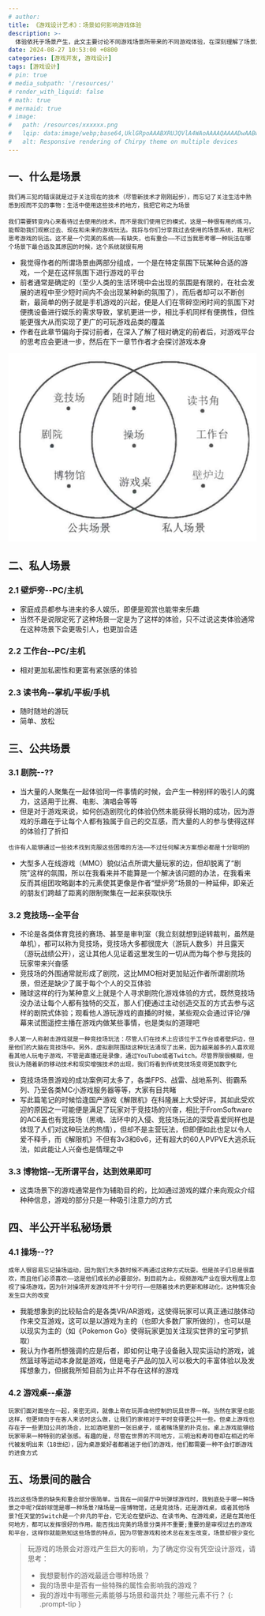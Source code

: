 ```yaml
---
# author:
title: 《游戏设计艺术》：场景如何影响游戏体验
description: >-
  体验依托于场景产生，此文主要讨论不同游戏场景所带来的不同游戏体验，在深刻理解了场景之重要性的基础之上，我们才能针对特定场景设计具体的游戏及其体验
date: 2024-08-27 10:53:00 +0800
categories: [游戏开发, 游戏设计]
tags: [游戏设计]
# pin: true
# media_subpath: '/resources/'
# render_with_liquid: false
# math: true
# mermaid: true
# image:
#   path: /resources/xxxxxx.png
#   lqip: data:image/webp;base64,UklGRpoAAABXRUJQVlA4WAoAAAAQAAAADwAABwAAQUxQSDIAAAARL0AmbZurmr57yyIiqE8oiG0bejIYEQTgqiDA9vqnsUSI6H+oAERp2HZ65qP/VIAWAFZQOCBCAAAA8AEAnQEqEAAIAAVAfCWkAALp8sF8rgRgAP7o9FDvMCkMde9PK7euH5M1m6VWoDXf2FkP3BqV0ZYbO6NA/VFIAAAA
#   alt: Responsive rendering of Chirpy theme on multiple devices
---
```


## 一、什么是场景

```
我们再三犯的错误就是过于关注现在的技术（尽管新技术才刚刚起步），而忘记了关注生活中熟悉到视而不见的事物：生活中使用这些技术的地方，我把它称之为场景

我们需要转变内心来看待过去使用的技术，而不是我们使用它的模式，这是一种很有用的练习，能帮助我们观察过去、现在和未来的游戏玩法。我将与你们分享我过去使用的场景系统，我用它思考游戏的玩法。这不是一个完美的系统——有缺失，也有重合——不过当我思考哪一种玩法在哪个场景下最合适及其原因的时候，这个系统就很有用
```

- 我觉得作者的所谓场景由两部分组成，一个是在特定氛围下玩某种合适的游戏，一个是在这样氛围下进行游戏的平台
- 前者通常是确定的（至少人类的生活环境中会出现的氛围是有限的，在社会发展的进程中至少短时间内不会出现某种新的氛围了），而后者却可以不断创新，最简单的例子就是手机游戏的兴起，便是人们在零碎空闲时间的氛围下对便携设备进行娱乐的需求导致，掌机更进一步，相比手机同样有便携性，但性能更强大从而实现了更广的可玩游戏品类的覆盖
- 作者在此章节偏向于探讨前者，在深入了解了相对确定的前者后，对游戏平台的思考应会更进一步，然后在下一章节作者才会探讨游戏本身

![场景韦恩图.png](/resources/2024-08-27-《游戏设计艺术》：场景如何影响游戏体验/场景韦恩图.png)

## 二、私人场景

### 2.1 壁炉旁--PC/主机
- 家庭成员都参与进来的多人娱乐，即便是观赏也能带来乐趣
- 当然不是说限定死了这种场景一定是为了这样的体验，只不过说这类体验通常在这种场景下会更吸引人，也更加合适

### 2.2 工作台--PC/主机
- 相对更加私密性和更富有紧张感的体验

### 2.3 读书角--掌机/平板/手机
- 随时随地的游玩
- 简单、放松

## 三、公共场景

### 3.1 剧院--??
- 当大量的人聚集在一起体验同一件事情的时候，会产生一种别样的吸引人的魔力，这适用于比赛、电影、演唱会等等
- 但是对于游戏来说，如何创造剧院化的体验仍然未能获得长期的成功，因为游戏的乐趣在于让每个人都有独属于自己的交互感，而大量的人的参与使得这样的体验打了折扣

```
也许有人能够通过一些技术找到克服这些困难的方法——不过任何解决方案想必都是十分聪明的
```

- 大型多人在线游戏（MMO）貌似沾点所谓大量玩家的边，但却脱离了“剧院”这样的氛围，所以在我看来并不能算是一个解决该问题的办法，在我看来反而其组团攻略副本的元素使其更像是作者“壁炉旁”场景的一种延伸，即亲近的朋友们跨越了距离的限制聚集在一起来获取快乐

### 3.2 竞技场--全平台
- 不论是各类体育竞技的赛场、甚至是审判室（我立刻就想到逆转裁判，虽然是单机），都可以称为竞技场，竞技场大多都很庞大（游玩人数多）并且露天（游玩战绩公开），这让其他人见证着这里发生的一切从而为每个参与竞技的玩家带来兴奋感
- 竞技场的外围通常就形成了剧院，这比MMO相对更加贴近作者所谓剧院场景，但还是缺少了属于每个个人的交互体验
- 赌球这样的行为某种意义上就是个人寻求剧院化游戏体验的方式，既然竞技场没办法让每个人都有独特的交互，那人们便通过主动创造交互的方式去参与这样的剧院式体验；观看他人游玩游戏的直播的时候，某些观众会通过评论/弹幕来试图遥控主播在游戏内做某些事情，也是类似的道理吧

```
多人第一人称射击游戏就是一种竞技场玩法：尽管人们在技术上应该位于工作台或者壁炉边，但是他们的大脑在竞技场中。另外，虚拟剧院围绕这种玩法涌现了出来，因为越来越多的人喜欢观看其他人玩电子游戏，不管是直播还是录像，通过YouTube或者Twitch。尽管界限很模糊，但我认为随着新的移动技术和现实增强技术的出现，我们将看到传统竞技场变得更加数字化
```

- 竞技场场景游戏的成功案例可太多了，各类FPS、战雷、战地系列、街霸系列、乃至各类MC小游戏服务器等等，大家有目共睹
- 写此篇笔记的时候恰逢国产游戏《解限机》在科隆展上大受好评，其如此受欢迎的原因之一可能便是满足了玩家对于竞技场的兴奋，相比于FromSoftware的AC6虽也有竞技场（黑魂、法环中的入侵、竞技场玩法的深受喜爱同样也是体现了人们对这种玩法的热情），但却不是主营玩法，但即便如此也足以令人爱不释手，而《解限机》不但有3v3和6v6，还有超大的60人PVPVE大逃杀玩法，如此能让人兴奋也是情理之中

### 3.3 博物馆--无所谓平台，达到效果即可
- 这类场景下的游戏通常是作为辅助目的的，比如通过游戏的媒介来向观众介绍种种信息，游戏的部分只是一种吸引注意力的方式

## 四、半公开半私秘场景

### 4.1 操场--??

```
成年人很容易忘记操场运动，因为我们大多数时候不再通过这种方式玩耍。但是孩子们总是很喜欢，而且他们必须喜欢——这是他们成长的必要部分。到目前为止，视频游戏产业在很大程度上忽视了操场游戏，因为针对操场开发游戏并不十分可行——但随着技术的更新和移动化，这种情况会发生巨大的改变
```

- 我能想象到的比较贴合的是各类VR/AR游戏，这使得玩家可以真正通过肢体动作来交互游戏，这可以是以游戏为主的（也即大多数厂家所做的），也可以是以现实为主的（如《Pokemon Go》使得玩家更加关注现实世界的宝可梦抓取）
- 我认为作者所想强调的应是后者，即如何让电子设备融入现实运动的游戏，诚然篮球等运动本身就是游戏，但是电子产品的加入可以极大的丰富体验以及发挥想象力，但据我所知目前为止并不存在这样的游戏

### 4.2 游戏桌--桌游

```
玩家们面对面坐在一起，亲密无间，就像上帝在玩弄由他控制的玩具世界一样。当然在家里也能这样，但更倾向于在客人来访时这么做，让我们的家相对于平时变得更公共一些。但桌上游戏也存在于一些更加公共的场合，比如酒吧里的一张旧桌子，或者赌场里的扑克台。桌上游戏能够给玩家带来一种特别的紧张感。有趣的是，尽管在世界的不同地方，三明治和寿司卷却在相近的年代被发明出来（18世纪），因为桌游爱好者都着迷于他们的游戏，他们都需要一种不会打断游戏的进食方式
```

## 五、场景间的融合

```
找出这些场景的缺失和重合部分很简单。当我在一间餐厅中玩弹球游戏时，我到底处于哪一种场景之中呢?保龄球馆是哪一种场景?赌场是一座博物馆，还是竞技场，还是游戏桌，或者其他场景?任天堂的Switch是一个非凡的平台，它无论在壁炉边、在读书角、在游戏桌，还是在其他任何地方，都可以发挥很好的作用。能否找出完美的场景分类并不重要;重要的是审视过去的游戏和平台，这样你就能熟知这些场景的特点，因为尽管游戏和技术总在发生改变，场景却很少变化
```

<!-- markdownlint-capture -->
<!-- markdownlint-disable -->
>玩游戏的场景会对游戏产生巨大的影响，为了确定你没有凭空设计游戏，请思考： 
>- 我想要制作的游戏最适合哪种场景？
>- 我的场景中是否有一些特殊的属性会影响我的游戏？
>- 我的游戏中有哪些元素能够与场景和谐共处？哪些元素不行？
{: .prompt-tip }
<!-- markdownlint-restore -->